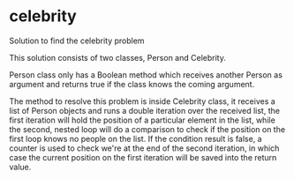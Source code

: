 # celebrity
Solution to find the celebrity problem

This solution consists of two classes, Person and Celebrity.

Person class only has a  Boolean method which receives another Person as argument and returns true if the class knows the coming argument.

The method to resolve this problem is inside Celebrity class, it receives a list of Person objects and runs a double iteration over the 
received list, the first iteration will hold the position of a particular element in the list, while the second, nested loop will do a 
comparison to check if the position on the first loop knows no people on the list. If the condition result is false, a counter is used 
to check we're at the end of the second iteration, in which case the current position on the first iteration will be saved into the return value.
